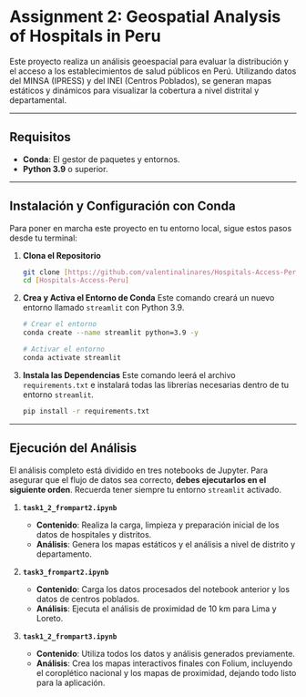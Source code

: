 
# Assignment 2: Geospatial Analysis of Hospitals in Peru

Este proyecto realiza un análisis geoespacial para evaluar la distribución y el acceso a los establecimientos de salud públicos en Perú. Utilizando datos del MINSA (IPRESS) y del INEI (Centros Poblados), se generan mapas estáticos y dinámicos para visualizar la cobertura a nivel distrital y departamental.

-----

## **Requisitos** 

  * **Conda**: El gestor de paquetes y entornos.
  * **Python 3.9** o superior.

-----

## **Instalación y Configuración con Conda** 

Para poner en marcha este proyecto en tu entorno local, sigue estos pasos desde tu terminal:

1.  **Clona el Repositorio**

    ```bash
    git clone [https://github.com/valentinalinares/Hospitals-Access-Peru]
    cd [Hospitals-Access-Peru]
    ```

2.  **Crea y Activa el Entorno de Conda**
    Este comando creará un nuevo entorno llamado `streamlit` con Python 3.9.

    ```bash
    # Crear el entorno
    conda create --name streamlit python=3.9 -y

    # Activar el entorno
    conda activate streamlit
    ```

3.  **Instala las Dependencias**
    Este comando leerá el archivo `requirements.txt` e instalará todas las librerías necesarias dentro de tu entorno `streamlit`.

    ```bash
    pip install -r requirements.txt
    ```

-----

## **Ejecución del Análisis** 

El análisis completo está dividido en tres notebooks de Jupyter. Para asegurar que el flujo de datos sea correcto, **debes ejecutarlos en el siguiente orden**. Recuerda tener siempre tu entorno `streamlit` activado.

1.  **`task1_2_frompart2.ipynb`**
    * **Contenido**: Realiza la carga, limpieza y preparación inicial de los datos de hospitales y distritos.
    * **Análisis**: Genera los mapas estáticos y el análisis a nivel de distrito y departamento.

2.  **`task3_frompart2.ipynb`**
    * **Contenido**: Carga los datos procesados del notebook anterior y los datos de centros poblados.
    * **Análisis**: Ejecuta el análisis de proximidad de 10 km para Lima y Loreto.

3.  **`task1_2_frompart3.ipynb`**
    * **Contenido**: Utiliza todos los datos y análisis generados previamente.
    * **Análisis**: Crea los mapas interactivos finales con Folium, incluyendo el coroplético nacional y los mapas de proximidad, dejando todo listo para la aplicación.
